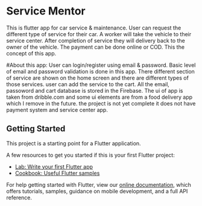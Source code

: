 # Service Mentor

This is flutter app for car service & maintenance. User can request the different type of service for their car. A worker will take the vehicle to their service center. After completion of service they will delivery back to the owner of the vehicle. The payment can be done online or COD. This the concept of this app. 

#About this app: 
User can login/register using email & password. Basic level of email and password validation is done in this app. 
There different section of service are shown on the home screen and there are different types of those services. user can add the service to the cart. All the email, passoword and cart database is stored in the Firebase. 
The ui of app is taken from dribble.com and some ui elements are from a food delivery app which I remove in the future. 
the project is not yet complete it does not have payment system and service center app.
## Getting Started

This project is a starting point for a Flutter application.

A few resources to get you started if this is your first Flutter project:

- [Lab: Write your first Flutter app](https://flutter.dev/docs/get-started/codelab)
- [Cookbook: Useful Flutter samples](https://flutter.dev/docs/cookbook)

For help getting started with Flutter, view our
[online documentation](https://flutter.dev/docs), which offers tutorials,
samples, guidance on mobile development, and a full API reference.
